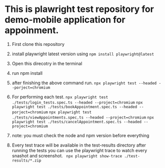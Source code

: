 # This is plawright test repository for demo-mobile application for appoinment.
1. First clone this repository

2. install playwright latest version using
 `npm install playwright@latest`

3. Open this direcotry in the terminal

4. run npm install

5. after finishing the above command run. 
`npx playwright test --headed --porject=chromium`
6. For performing each test.
    `npx playwright test ./tests/login_tests.spec.ts --headed --project=chromium`
    `npx playwright test ./tests/bookAppointment.spec.ts --headed --porject=chromium`
    `npx playwright test ./tests/viewAppointments.spec.ts --headed --project=chromium`
    `npx playwright test ./tests/cancelAppointment.spec.ts --headed --project=chromium`
7. note: you must check the node and npm version before everything

8. Every test trace will be available in the test-results directory after running the tests you can use the playwright trace to watch every snashot and screenshot.
` npx playwright show-trace ./test-results/*.zip`